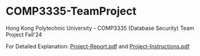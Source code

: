 # COMP3335-TeamProject
Hong Kong Polytechnic University - COMP3335 (Database Security) Team Project Fall'24

For Detailed Explanation: [Project-Report.pdf](Project-Report.pdf) and [Project-Instructions.pdf](Project-Instructions.pdf)
